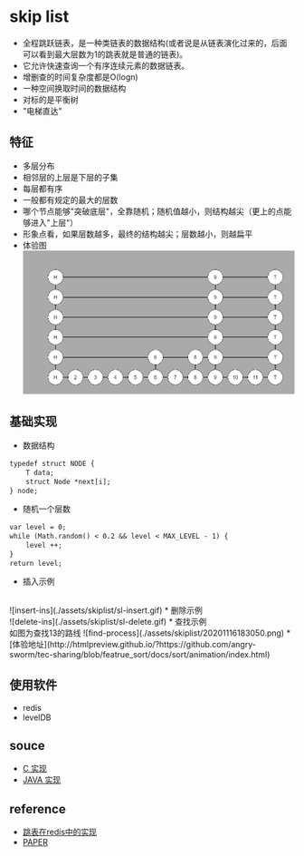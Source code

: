# skip list 
* 全程跳跃链表，是一种类链表的数据结构(或者说是从链表演化过来的，后面可以看到最大层数为1的跳表就是普通的链表)。
* 它允许快速查询一个有序连续元素的数据链表。
* 增删查的时间复杂度都是O(logn)
* 一种空间换取时间的数据结构
* 对标的是平衡树
* "电梯直达"

## 特征
* 多层分布
* 相邻层的上层是下层的子集
* 每层都有序
* 一般都有规定的最大的层数
* 哪个节点能够"突破底层"，全靠随机；随机值越小，则结构越尖（更上的点能够进入"上层"）
* 形象点看，如果层数越多，最终的结构越尖；层数越小，则越扁平
* 体验图 <br/>![experience](./assets/skiplist/20201116183232.png)

## 基础实现
* 数据结构
```
typedef struct NODE {
    T data;
    struct Node *next[i];
} node;
```
* 随机一个层数
```
var level = 0;
while (Math.random() < 0.2 && level < MAX_LEVEL - 1) {
    level ++;
}
return level;
```
* 插入示例
<br/>
![insert-ins](./assets/skiplist/sl-insert.gif)
* 删除示例
<br/>
![delete-ins](./assets/skiplist/sl-delete.gif)
* 查找示例
<br/>
如图为查找13的路线
![find-process](./assets/skiplist/20201116183050.png)
* [体验地址](http://htmlpreview.github.io/?https://github.com/angry-sworm/tec-sharing/blob/featrue_sort/docs/sort/animation/index.html)

## 使用软件
* redis
* levelDB

## souce
* [C 实现](https://github.com/fangjiaxiaobai/code_repo/tree/master/01_data_structures/skiplist/c/01_fangjiaxiaobai)
* [JAVA 实现](https://github.com/fangjiaxiaobai/code_repo/tree/master/01_data_structures/skiplist/java/fangjiaxiaobai)

## reference
* [跳表在redis中的实现](https://redisbook.readthedocs.io/en/latest/internal-datastruct/skiplist.html)
* [PAPER](https://www.cl.cam.ac.uk/teaching/0506/Algorithms/skiplists.pdf)